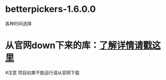 # betterpickers-1.6.0.0
各种时间选择


从官网down下来的库：[了解详情请戳这里](http://components.xamarin.com/view/betterpickers)
===========================

#注意
项目如果不能运行请从官网下载
